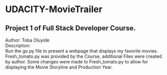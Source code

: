 UDACITY-MovieTrailer
====================
Project 1 of Full Stack Developer Course.
-----------------------------------------
Author: Toba Oluyide<br/>
Description: <br/>
Run the go.py file to present a webpage that displays my favorite movies.
Fresh_tomato.py was provided by the Course, additional Files were created by author. 
Some changes were made to Fresh_tomato.py to allow for displaying the Movie Storyline and Production Year.
